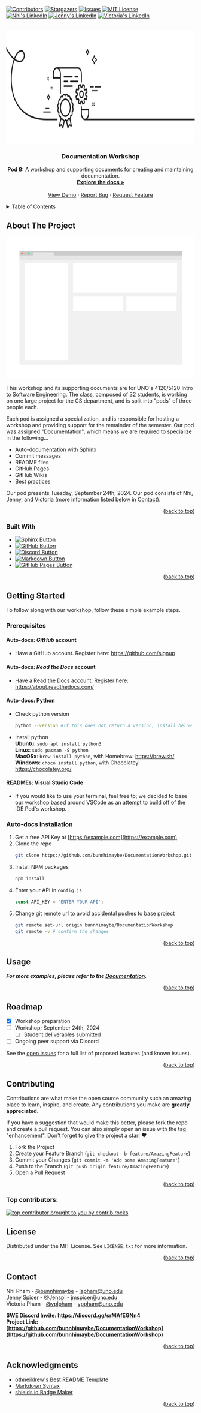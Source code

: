 <a id="readme-top"></a>
<!--
*** Modified template from othneildrew on GitHub :)
*** https://github.com/othneildrew/Best-README-Template
-->

<!-- 
To avoid retyping too much information, do a search and replace with your text editor for the following: `github_username`, `repo_name`, `github_handle`, `linkedin_username`, `email_client`, `email`, `project_title`, `project_description`
-->

<!-- PROJECT SHIELDS -->
<!--
*** I'm using markdown "reference style" links for readability.
*** Reference links are enclosed in brackets [ ] instead of parentheses ( ).
*** See the bottom of this document for the declaration of the reference variables
*** for contributors-url, forks-url, etc. This is an optional, concise syntax you may use.
*** https://www.markdownguide.org/basic-syntax/#reference-style-links
-->
[![Contributors][contributors-shield]][contributors-url] [![Stargazers][stars-shield]][stars-url] [![Issues][issues-shield]][issues-url] [![MIT License][license-shield]][license-url]<br>
[![Nhi's LinkedIn][n-linkedin-shield]][nhi-linkedin-url] [![Jenny's LinkedIn][j-linkedin-shield]][jenny-linkedin-url] [![Victoria's LinkedIn][v-linkedin-shield]][vee-linkedin-url]



<!-- PROJECT LOGO -->
<br />
<div align="center">
  <a href="https://github.com/bunnhimaybe/DocumentationWorkshop">
    <img src="images/logo.png" alt="Logo" width="970" height="300">
  </a>

<h3 align="center">Documentation Workshop</h3>

  <p align="center">
    <strong>Pod 8:</strong> A workshop and supporting documents for creating and maintaining documentation.
    <br />
    <a href="https://github.com/bunnhimaybe/DocumentationWorkshop"><strong>Explore the docs »</strong></a>
    <br />
    <br />
    <a href="https://github.com/bunnhimaybe/DocumentationWorkshop">View Demo</a>
    ·
    <a href="https://github.com/bunnhimaybe/DocumentationWorkshop/issues/new?labels=bug&template=bug-report---.md">Report Bug</a>
    ·
    <a href="https://github.com/bunnhimaybe/DocumentationWorkshop/issues/new?labels=enhancement&template=feature-request---.md">Request Feature</a>
  </p>
</div>



<!-- TABLE OF CONTENTS -->
<details>
  <summary>Table of Contents</summary>
  <ol>
    <li>
      <a href="#about-the-project">About The Project</a>
      <ul>
        <li><a href="#built-with">Built With</a></li>
      </ul>
    </li>
    <li>
      <a href="#getting-started">Getting Started</a>
      <ul>
        <li><a href="#prerequisites">Prerequisites</a></li>
        <li><a href="#installation">Installation</a></li>
      </ul>
    </li>
    <li><a href="#usage">Usage</a></li>
    <li><a href="#roadmap">Roadmap</a></li>
    <li><a href="#contributing">Contributing</a></li>
    <li><a href="#license">License</a></li>
    <li><a href="#contact">Contact</a></li>
    <li><a href="#acknowledgments">Acknowledgments</a></li>
  </ol>
</details>



<!-- ABOUT THE PROJECT -->
## About The Project

[![Product Name Screen Shot][product-screenshot]](https://example.com)

This workshop and its supporting documents are for UNO's 4120/5120 Intro to Software Engineering. The class, composed of 32 students, is working on one large project for the CS department, and is split into "pods" of three people each.

Each pod is assigned a specialization, and is responsible for hosting a workshop and providing support for the remainder of the semester. Our pod was assigned "Documentation", which means we are required to specialize in the following...

* Auto-documentation with Sphinx
* Commit messages
* README files
* GitHub Pages
* GitHub Wikis
* Best practices

Our pod presents Tuesday, September 24th, 2024. Our pod consists of Nhi, Jenny, and Victoria (more information listed below in <a href="#contact">Contact</a>).

<p align="right">(<a href="#readme-top">back to top</a>)</p>



### Built With

* [![Sphinx Button][Sphinx]][Sphinx-url]
* [![GitHub Button][GitHub]][Github-url]
* [![Discord Button][Discord]][Discord-url]
* [![Markdown Button][Markdown.md]][Markdown-url]
* [![GitHub Pages Button][GitHubPages]][GitHubPages-url]

<p align="right">(<a href="#readme-top">back to top</a>)</p>



<!-- GETTING STARTED -->
## Getting Started

To follow along with our workshop, follow these simple example steps.

### Prerequisites

#### Auto-docs: <i>GitHub</i> account
* Have a GitHub account. Register here: https://github.com/signup

#### Auto-docs: <i>Read the Docs</i> account
* Have a Read the Docs account. Register here: https://about.readthedocs.com/

#### Auto-docs: Python

* Check python version
  ```sh
  python --version #If this does not return a version, install below.
  ```
* Install python<br>
  **Ubuntu**: `sudo apt install python3`<br>
  **Linux**: `sudo pacman -S python`<br>
  **MacOSx**: `brew install python`, with Homebrew: https://brew.sh/<br>
  **Windows**: `choco install python`, with Chocolatey: https://chocolatey.org/<br>

#### READMEs: Visual Studio Code

* If you would like to use your terminal, feel free to; we decided to base our workshop based around VSCode as an attempt to build off of the IDE Pod's workshop.

### Auto-docs Installation

1. Get a free API Key at [https://example.com](https://example.com)
2. Clone the repo
   ```sh
   git clone https://github.com/bunnhimaybe/DocumentationWorkshop.git
   ```
3. Install NPM packages
   ```sh
   npm install
   ```
4. Enter your API in `config.js`
   ```js
   const API_KEY = 'ENTER YOUR API';
   ```
5. Change git remote url to avoid accidental pushes to base project
   ```sh
   git remote set-url origin bunnhimaybe/DocumentationWorkshop
   git remote -v # confirm the changes
   ```

<p align="right">(<a href="#readme-top">back to top</a>)</p>



<!-- USAGE EXAMPLES -->
## Usage

<!-- Use this space to show useful examples of how a project can be used. Additional screenshots, code examples and demos work well in this space. You may also link to more resources.-->

**_For more examples, please refer to the [Documentation](https://github.com/bunnhimaybe/DocumentationWorkshop/wiki)._**

<p align="right">(<a href="#readme-top">back to top</a>)</p>



<!-- ROADMAP -->
## Roadmap

- [x] Workshop preparation
- [ ] Workshop; September 24th, 2024
  - [ ] Student deliverables submitted
- [ ] Ongoing peer support via Discord

See the [open issues](https://github.com/bunnhimaybe/DocumentationWorkshop/issues) for a full list of proposed features (and known issues).

<p align="right">(<a href="#readme-top">back to top</a>)</p>



<!-- CONTRIBUTING -->
## Contributing

Contributions are what make the open source community such an amazing place to learn, inspire, and create. Any contributions you make are **greatly appreciated**.

If you have a suggestion that would make this better, please fork the repo and create a pull request. You can also simply open an issue with the tag "enhancement".
Don't forget to give the project a star! ♥

1. Fork the Project
2. Create your Feature Branch (`git checkout -b feature/AmazingFeature`)
3. Commit your Changes (`git commit -m 'Add some AmazingFeature'`)
4. Push to the Branch (`git push origin feature/AmazingFeature`)
5. Open a Pull Request

<p align="right">(<a href="#readme-top">back to top</a>)</p>

### Top contributors:

<a href="https://github.com/bunnhimaybe/DocumentationWorkshop/graphs/contributors">
  <img src="https://contrib.rocks/image?repo=bunnhimaybe/DocumentationWorkshop" alt="top contributor brought to you by contrib.rocks" />
</a>



<!-- LICENSE -->
## License

Distributed under the MIT License. See `LICENSE.txt` for more information.

<p align="right">(<a href="#readme-top">back to top</a>)</p>



<!-- CONTACT -->
## Contact

Nhi Pham - [@bunnhimaybe](https://github.com/bunnhimaybe) - lapham@uno.edu<br>
Jenny Spicer - [@Jenspi](https://github.com/Jenspi) - jmspicer@uno.edu<br>
Victoria Pham - [@vplpham](https://github.com/vplpham) - vppham@uno.edu<br>

<strong>SWE Discord Invite: https://discord.gg/srMAfEGNn4</strong><br>
<strong>Project Link: [https://github.com/bunnhimaybe/DocumentationWorkshop](https://github.com/bunnhimaybe/DocumentationWorkshop)</strong>

<p align="right">(<a href="#readme-top">back to top</a>)</p>



<!-- ACKNOWLEDGMENTS -->
## Acknowledgments

* [othneildrew's Best README Template](https://github.com/othneildrew/Best-README-Template)
* [Markdown Syntax](https://www.markdownguide.org/basic-syntax/)
* [shields.io Badge Maker](https://shields.io/badges)

<p align="right">(<a href="#readme-top">back to top</a>)</p>



<!-- MARKDOWN LINKS & IMAGES -->
<!-- https://www.markdownguide.org/basic-syntax/#reference-style-links 
*** Badge maker: https://shields.io/badges
*** Icons: https://simpleicons.org/
*** Slug labels: https://github.com/simple-icons/simple-icons/blob/master/slugs.md
-->

<!-- README helpers -->
[test-shield]: https://img.shields.io/badge/example%20label-black?style=for-the-badge&logo=github
[test-url]: https://www.github.com/
[product-screenshot]: images/screenshot.png

<!-- GitHub Stats-->
[contributors-shield]: https://img.shields.io/github/contributors/bunnhimaybe/DocumentationWorkshop.svg?style=for-the-badge
[contributors-url]: https://github.com/bunnhimaybe/DocumentationWorkshop/graphs/contributors
[forks-shield]: https://img.shields.io/github/forks/bunnhimaybe/DocumentationWorkshop.svg?style=for-the-badge
[forks-url]: https://github.com/bunnhimaybe/DocumentationWorkshop/network/members
[stars-shield]: https://img.shields.io/github/stars/bunnhimaybe/DocumentationWorkshop.svg?style=for-the-badge
[stars-url]: https://github.com/bunnhimaybe/DocumentationWorkshop/stargazers
[issues-shield]: https://img.shields.io/github/issues/bunnhimaybe/DocumentationWorkshop.svg?style=for-the-badge
[issues-url]: https://github.com/bunnhimaybe/DocumentationWorkshop/issues
[license-shield]: https://img.shields.io/github/license/bunnhimaybe/DocumentationWorkshop.svg?style=for-the-badge
[license-url]: https://github.com/bunnhimaybe/DocumentationWorkshop/blob/master/LICENSE.txt

<!-- Personal -->
[n-linkedin-shield]: https://img.shields.io/badge/Nhi's%20linkedin-black?style=for-the-badge&logo=linkedin&labelColor=%230077B5&color=%230077B5
[j-linkedin-shield]: https://img.shields.io/badge/Jenny's%20linkedin-black?style=for-the-badge&logo=linkedin&labelColor=%230077B5&color=%230077B5
[v-linkedin-shield]: https://img.shields.io/badge/Victoria's%20linkedin-black?style=for-the-badge&logo=linkedin&labelColor=%230077B5&color=%230077B5
[nhi-linkedin-url]: https://linkedin.com/in/lisanapham
[jenny-linkedin-url]: https://linkedin.com/in/Jenspi
[vee-linkedin-url]: https://linkedin.com/in/linkedin_username

<!-- Badges -->
[Next.js]: https://img.shields.io/badge/next.js-000000?style=for-the-badge&logo=nextdotjs&logoColor=white
[Next-url]: https://nextjs.org/
[React.js]: https://img.shields.io/badge/React-20232A?style=for-the-badge&logo=react&logoColor=61DAFB
[React-url]: https://reactjs.org/
[Sphinx]: https://img.shields.io/badge/sphinx-0a507a?style=for-the-badge&logo=sphinx
[Sphinx-url]: https://www.sphinx-doc.org/en/master/#
[Markdown.md]: https://img.shields.io/badge/markdown-black?style=for-the-badge&logo=markdown&labelColor=%231ca3e1&color=%231ca3e1
[Markdown-url]: https://www.markdownguide.org/
[GitHub]: https://img.shields.io/badge/github-black?style=for-the-badge&logo=github
[GitHub-url]: https://www.github.com/
[GithubPages]: https://img.shields.io/badge/githubpages-black?style=for-the-badge&logo=githubpages
[GitHubPages-url]: https://pages.github.com/
[Discord]: https://img.shields.io/badge/discord-%235460eb?style=for-the-badge&logo=discord&logoColor=white
[Discord-url]: https://www.discord.com/
